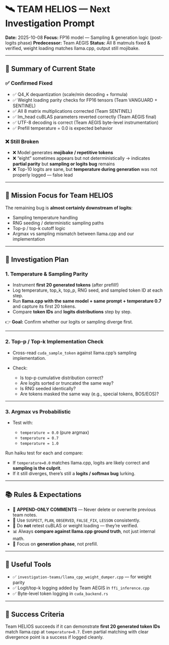 # 🛰️ **TEAM HELIOS — Next Investigation Prompt**

**Date:** 2025-10-08
**Focus:** FP16 model — Sampling & generation logic (post-logits phase)
**Predecessor:** Team AEGIS
**Status:** All 8 matmuls fixed & verified, weight loading matches llama.cpp, output still mojibake.

---

## 📝 **Summary of Current State**

### ✅ Confirmed Fixed

* ✅ Q4_K dequantization (scale/min decoding + formula)
* ✅ Weight loading parity checks for FP16 tensors (Team VANGUARD + SENTINEL)
* ✅ All 8 matrix multiplications corrected (Team SENTINEL)
* ✅ lm_head cuBLAS parameters reverted correctly (Team AEGIS final)
* ✅ UTF-8 decoding is correct (Team AEGIS byte-level instrumentation)
* ✅ Prefill temperature = 0.0 is expected behavior

### ❌ Still Broken

* ❌ Model generates **mojibake / repetitive tokens**
* ❌ “eight” sometimes appears but not deterministically → indicates **partial parity** but **sampling or logits bug** remains
* ❌ Top-10 logits are sane, but **temperature during generation** was not properly logged — false lead

---

## 🚨 **Mission Focus for Team HELIOS**

The remaining bug is **almost certainly downstream of logits**:

* Sampling temperature handling
* RNG seeding / deterministic sampling paths
* Top-p / top-k cutoff logic
* Argmax vs sampling mismatch between llama.cpp and our implementation

---

## 🧭 **Investigation Plan**

### 1. **Temperature & Sampling Parity**

* Instrument **first 20 generated tokens** (after prefill!)
* Log temperature, top_k, top_p, RNG seed, and sampled token ID at each step.
* Run **llama.cpp with the same model + same prompt + temperature 0.7** and capture its first 20 tokens.
* Compare **token IDs** and **logits distributions** step by step.

👉 **Goal:** Confirm whether our logits or sampling diverge first.

---

### 2. **Top-p / Top-k Implementation Check**

* Cross-read `cuda_sample_token` against llama.cpp’s sampling implementation.
* Check:

  * Is top-p cumulative distribution correct?
  * Are logits sorted or truncated the same way?
  * Is RNG seeded identically?
  * Are tokens masked the same way (e.g., special tokens, BOS/EOS)?

---

### 3. **Argmax vs Probabilistic**

* Test with:

  * `temperature = 0.0` (pure argmax)
  * `temperature = 0.7`
  * `temperature = 1.0`

Run haiku test for each and compare:

* If `temperature=0.0` matches llama.cpp, logits are likely correct and **sampling is the culprit**.
* If it still diverges, there’s still a **logits / softmax bug** lurking.

---

## 📚 **Rules & Expectations**

* 🧱 **APPEND-ONLY COMMENTS** — Never delete or overwrite previous team notes.
* 📝 Use `SUSPECT`, `PLAN`, `OBSERVED`, `FALSE_FIX`, `LESSON` consistently.
* 🚫 Do **not** retest cuBLAS or weight loading — they’re verified.
* 📊 Always **compare against llama.cpp ground truth**, not just internal math.
* 🧪 Focus on **generation phase**, not prefill.

---

## 📎 Useful Tools

* ✅ `investigation-teams/llama_cpp_weight_dumper.cpp` — for weight parity
* ✅ Logit/top-k logging added by Team AEGIS in `ffi_inference.cpp`
* ✅ Byte-level token logging in `cuda_backend.rs`

---

## 🎯 **Success Criteria**

Team HELIOS succeeds if it can demonstrate **first 20 generated token IDs** match llama.cpp at `temperature=0.7`.
Even partial matching with clear divergence point is a success if logged cleanly.
